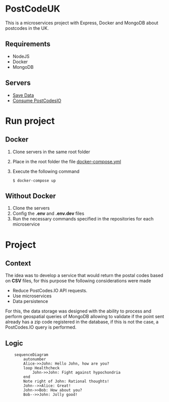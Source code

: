 # PostCodeUK
This is a microservices project with Express, Docker and MongoDB about postcodes in the UK. 
## Requirements
 - NodeJS
 - Docker
 - MongoDB
## Servers
- [Save Data](https://github.com/oneCiser/PostCodeUK-MS-save-data)
- [Consume PostCodesIO](https://github.com/oneCiser/PostCodeUK-MS-Consume-PostCodesIO)

# Run project

## Docker
1.  Clone servers in the same root folder
2.  Place in the root folder the file [docker-compose.yml](https://github.com/oneCiser/PostCodeUK/blob/main/docker-compose.yml)
3.  Execute the following command

        $ docker-compose up

## Without Docker
1. Clone the servers
2. Config the **.env** and **.env.dev** files
3. Run the necessary commands specified in the repositories for each microservice

# Project

## Context
The idea was to develop a service that would return the postal codes based on **CSV** files, for this purpose the following considerations were made

- Reduce PostCodes.IO API requests.
- Use microservices
- Data persistence

For this, the data storage was designed with the ability to process and perform geospatial queries of MongoDB allowing to validate if the point sent already has a zip code registered in the database, if this is not the case, a PostCodes.IO query is performed.

## Logic

```mermaid
    sequenceDiagram
        autonumber
        Alice->>John: Hello John, how are you?
        loop Healthcheck
            John->>John: Fight against hypochondria
        end
        Note right of John: Rational thoughts!
        John-->>Alice: Great!
        John->>Bob: How about you?
        Bob-->>John: Jolly good!
```

